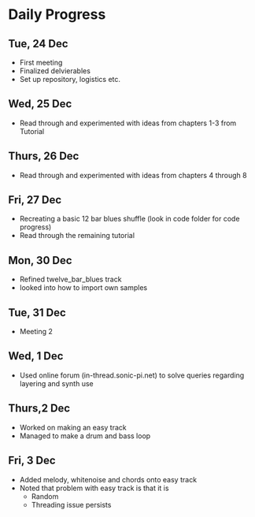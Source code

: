 # Daily Progress

## Tue, 24 Dec

- First meeting
- Finalized delvierables
- Set up repository, logistics etc.

## Wed, 25 Dec

- Read through and experimented with ideas from chapters 1-3 from Tutorial

## Thurs, 26 Dec
- Read through and experimented with ideas from chapters 4 through 8

## Fri, 27 Dec
- Recreating a basic 12 bar blues shuffle (look in code folder for code progress)
- Read through the remaining tutorial

## Mon, 30 Dec

- Refined twelve_bar_blues track
- looked into how to import own samples

## Tue, 31 Dec

- Meeting 2

## Wed, 1 Dec
- Used online forum (in-thread.sonic-pi.net) to solve queries regarding layering and synth use

## Thurs,2 Dec
- Worked on making an easy track
- Managed to make a drum and bass loop

## Fri, 3 Dec
- Added melody, whitenoise and chords onto easy track
- Noted that problem with easy track is that it is 
  - Random
  - Threading issue persists 


